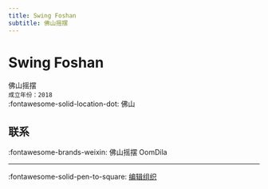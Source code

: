 ```yaml
---
title: Swing Foshan
subtitle: 佛山摇摆
---
```


# Swing Foshan

佛山摇摆  
`成立年份：2018`  
:fontawesome-solid-location-dot: 佛山  


## 联系

:fontawesome-brands-weixin: 佛山摇摆 OomDila  

---

:fontawesome-solid-pen-to-square: [编辑组织](https://github.com/swingdance/orgs/issues/new?assignees=&labels=update+org&projects=&template=03-update_entity.yml&title=Update%20Org%3A%20zh_CN%20%E2%80%A2%20Swing%20Foshan&region=zh_CN&id=swing-fo-shan&name=Swing%20Foshan)
